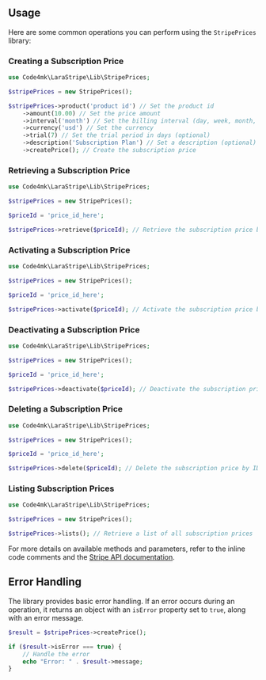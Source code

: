 ## Usage

Here are some common operations you can perform using the `StripePrices` library:

### Creating a Subscription Price

```php
use Code4mk\LaraStripe\Lib\StripePrices;

$stripePrices = new StripePrices();

$stripePrices->product('product id') // Set the product id
    ->amount(10.00) // Set the price amount
    ->interval('month') // Set the billing interval (day, week, month, year)
    ->currency('usd') // Set the currency
    ->trial(7) // Set the trial period in days (optional)
    ->description('Subscription Plan') // Set a description (optional)
    ->createPrice(); // Create the subscription price
```

### Retrieving a Subscription Price

```php
use Code4mk\LaraStripe\Lib\StripePrices;

$stripePrices = new StripePrices();

$priceId = 'price_id_here';

$stripePrices->retrieve($priceId); // Retrieve the subscription price by ID
```

### Activating a Subscription Price

```php
use Code4mk\LaraStripe\Lib\StripePrices;

$stripePrices = new StripePrices();

$priceId = 'price_id_here';

$stripePrices->activate($priceId); // Activate the subscription price by ID
```

### Deactivating a Subscription Price

```php
use Code4mk\LaraStripe\Lib\StripePrices;

$stripePrices = new StripePrices();

$priceId = 'price_id_here';

$stripePrices->deactivate($priceId); // Deactivate the subscription price by ID
```

### Deleting a Subscription Price

```php
use Code4mk\LaraStripe\Lib\StripePrices;

$stripePrices = new StripePrices();

$priceId = 'price_id_here';

$stripePrices->delete($priceId); // Delete the subscription price by ID
```

### Listing Subscription Prices

```php
use Code4mk\LaraStripe\Lib\StripePrices;

$stripePrices = new StripePrices();

$stripePrices->lists(); // Retrieve a list of all subscription prices
```

For more details on available methods and parameters, refer to the inline code comments and the [Stripe API documentation](https://stripe.com/docs/api/prices).

## Error Handling

The library provides basic error handling. If an error occurs during an operation, it returns an object with an `isError` property set to `true`, along with an error message.

```php
$result = $stripePrices->createPrice();

if ($result->isError === true) {
    // Handle the error
    echo "Error: " . $result->message;
}
```